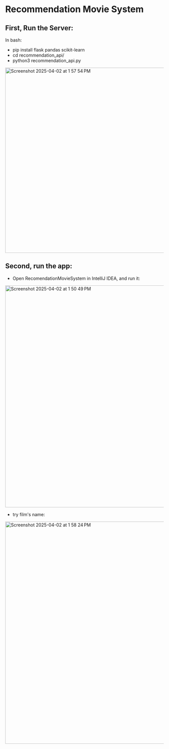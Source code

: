 # Recommendation Movie System
## First, Run the Server:
In bash:
- pip install flask pandas scikit-learn
- cd recommendation_api/
- python3 recommendation_api.py
<img width="587" alt="Screenshot 2025-04-02 at 1 57 54 PM" src="https://github.com/user-attachments/assets/dc526ac8-f0d8-4186-9d83-4f2532d48243" />

## Second, run the app:
- Open RecomendationMovieSystem in IntelliJ IDEA, and run it:

<img width="703" alt="Screenshot 2025-04-02 at 1 50 49 PM" src="https://github.com/user-attachments/assets/4e41e0e2-d785-4c95-96dd-23113ebf54a0" />

- try film's name:

<img width="704" alt="Screenshot 2025-04-02 at 1 58 24 PM" src="https://github.com/user-attachments/assets/fb4ae529-2805-44da-a3e9-5976512bf583" />
